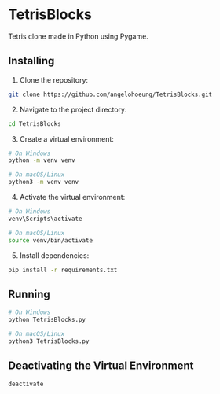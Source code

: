 # TetrisBlocks

Tetris clone made in Python using Pygame.

## Installing

1. Clone the repository:

```bash
git clone https://github.com/angelohoeung/TetrisBlocks.git
```

2. Navigate to the project directory:

```bash
cd TetrisBlocks
```

3. Create a virtual environment:

```bash
# On Windows
python -m venv venv

# On macOS/Linux
python3 -m venv venv
```

4. Activate the virtual environment:

```bash
# On Windows
venv\Scripts\activate

# On macOS/Linux
source venv/bin/activate
```

5. Install dependencies:

```bash
pip install -r requirements.txt
```

## Running

```bash
# On Windows
python TetrisBlocks.py

# On macOS/Linux
python3 TetrisBlocks.py
```

## Deactivating the Virtual Environment

```bash
deactivate
```
